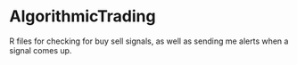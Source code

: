 # AlgorithmicTrading
R files for checking for buy sell signals, as well as sending me alerts when a signal comes up.
